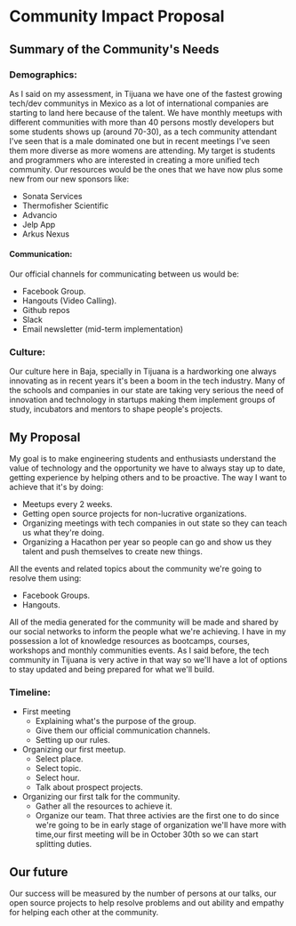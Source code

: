 # Community Impact Proposal

## Summary of the Community's Needs
### Demographics:
As I said on my assessment, in Tijuana we have one of the fastest growing tech/dev communitys in Mexico as a lot of international companies are starting to land here because of the talent.
We have monthly meetups with different communities with more than 40 persons mostly developers but some students shows up (around 70-30), as a tech community attendant I've seen that is a male dominated one but in recent meetings I've seen them more diverse as more womens are attending. My target is students and programmers who are interested in creating a more unified tech community. Our resources would be the ones that we have now plus some new from our new sponsors like:
* Sonata Services
* Thermofisher Scientific
* Advancio
* Jelp App
* Arkus Nexus

#### Communication:
Our official channels for communicating between us would be:
* Facebook Group.
* Hangouts (Video Calling).
* Github repos
* Slack
* Email newsletter (mid-term implementation)

### Culture:
Our culture here in Baja, specially in Tijuana is a hardworking one always innovating as in recent years it's been a boom in the tech industry. Many of the schools and companies in our state are taking very serious the need of innovation and technology in startups making them implement groups of study, incubators and mentors to shape people's projects.

## My Proposal
My goal is to make engineering students and enthusiasts understand the value of technology and the opportunity we have to always stay up to date, getting experience by helping others and to be proactive. The way I want to achieve that it's by doing:
* Meetups every 2 weeks.
* Getting open source projects for non-lucrative organizations.
* Organizing meetings with tech companies in out state so they can teach us what they're doing.
* Organizing a Hacathon per year so people can go and show us they talent and push themselves to create new things.

All the events and related topics about the community we're going to resolve them using:
* Facebook Groups.
* Hangouts.

All of the media generated for the community will be made and shared by our social networks to inform the people what we're achieving.
I have in my possession a lot of knowledge resources as bootcamps, courses, workshops and monthly communities events. As I said before, the tech community in Tijuana is very active in that way so we'll have a lot of options to stay updated and being prepared for what we'll build.
### Timeline:
* First meeting
   * Explaining what's the purpose of the group.
   * Give them our official communication channels.
   * Setting up our rules.
* Organizing our first meetup.
   * Select place.
   * Select topic.
   * Select hour.
   * Talk about prospect projects.
* Organizing our first talk for the community.
   * Gather all the resources to achieve it.
   * Organize our team.
That three activies are the first one to do since we're going to be in early stage of organization we'll have more with time,our first meeting will be in October 30th so we can start splitting duties.

## Our future
Our success will be measured by the number of persons at our talks, our open source projects to help resolve problems and out ability and empathy for helping each other at the community.
